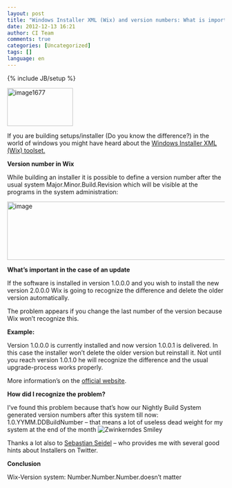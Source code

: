 ```yaml
---
layout: post
title: "Windows Installer XML (Wix) and version numbers: What is important and what isn’t"
date: 2012-12-13 16:21
author: CI Team
comments: true
categories: [Uncategorized]
tags: []
language: en
---
```

{% include JB/setup %}
<p><a href="{{BASE_PATH}}/assets/wp-images-en/image1677.png"><img style="background-image: none; border-bottom: 0px; border-left: 0px; padding-left: 0px; padding-right: 0px; display: inline; border-top: 0px; border-right: 0px; padding-top: 0px" title="image1677" border="0" alt="image1677" src="{{BASE_PATH}}/assets/wp-images-en/image1677_thumb.png" width="152" height="88" /></a></p>  

<p>If you are building setups/installer (Do you know the difference?) in the world of windows you might have heard about the <a href="http://wix.sourceforge.net/">Windows Installer XML (Wix) toolset.</a></p>
<p><b>Version number in Wix</b></p>  

<p>While building an installer it is possible to define a version number after the usual system Major.Minor.Build.Revision which will be visible at the programs in the system administration:</p>
<p><img style="background-image: none; border-bottom: 0px; border-left: 0px; padding-left: 0px; padding-right: 0px; border-top: 0px; border-right: 0px; padding-top: 0px" title="image" border="0" alt="image" src="{{BASE_PATH}}/assets/wp-images-de/image_thumb836.png" width="534" height="135" /></p>
<p><b>What’s important in the case of an update</b></p>  

<p>If the software is installed in version 1.0.0.0 and you wish to install the new version 2.0.0.0 Wix is going to recognize the difference and delete the older version automatically. </p>
<p>The problem appears if you change the last number of the version because Wix won’t recognize this. </p>
<p><b>Example: </b></p>
<p>Version 1.0.0.0 is currently installed and now version 1.0.0.1 is delivered. In this case the installer won’t delete the older version but reinstall it. Not until you reach version 1.0.1.0 he will recognize the difference and the usual upgrade-process works properly. </p>
<p>More information’s on the <a href="http://wix.sourceforge.net/manual-wix3/major_upgrade.htm">official website</a>. </p>
<p><b>How did I recognize the problem?</b></p>  

<p>I’ve found this problem because that’s how our Nightly Build System generated version numbers after this system till now: 1.0.YYMM.DDBuildNumber – that means a lot of useless dead weight for my system at the end of the month <img style="border-bottom-style: none; border-left-style: none; border-top-style: none; border-right-style: none" class="wlEmoticon wlEmoticon-winkingsmile" alt="Zwinkerndes Smiley" src="{{BASE_PATH}}/assets/wp-images-en/wlEmoticon-winkingsmile48.png" /></p>
<p>Thanks a lot also to <a href="https://twitter.com/Cayas_Software">Sebastian Seidel</a> – who provides me with several good hints about Installers on Twitter. </p>
<p><b>Conclusion</b></p>  

<p>Wix-Version system: Number.Number.Number.doesn’t matter </p>
